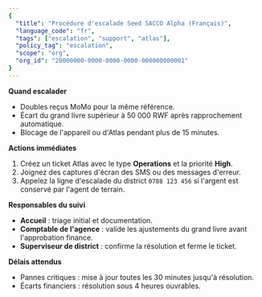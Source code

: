 ```yaml
---
{
  "title": "Procédure d'escalade Seed SACCO Alpha (Français)",
  "language_code": "fr",
  "tags": ["escalation", "support", "atlas"],
  "policy_tag": "escalation",
  "scope": "org",
  "org_id": "20000000-0000-0000-0000-000000000001"
}
---
```


**Quand escalader**

- Doubles reçus MoMo pour la même référence.
- Écart du grand livre supérieur à 50 000 RWF après rapprochement automatique.
- Blocage de l'appareil ou d'Atlas pendant plus de 15 minutes.

**Actions immédiates**

1. Créez un ticket Atlas avec le type **Operations** et la priorité **High**.
2. Joignez des captures d'écran des SMS ou des messages d'erreur.
3. Appelez la ligne d'escalade du district `0788 123 456` si l'argent est
   conservé par l'agent de terrain.

**Responsables du suivi**

- **Accueil** : triage initial et documentation.
- **Comptable de l'agence** : valide les ajustements du grand livre avant
  l'approbation finance.
- **Superviseur de district** : confirme la résolution et ferme le ticket.

**Délais attendus**

- Pannes critiques : mise à jour toutes les 30 minutes jusqu'à résolution.
- Écarts financiers : résolution sous 4 heures ouvrables.
